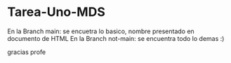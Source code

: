 # Tarea-Uno-MDS
En la Branch main: se encuetra lo basico, nombre presentado en documento de HTML
En la Branch not-main: se encuentra todo lo demas :)

gracias profe 
